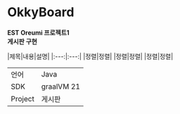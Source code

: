 # OkkyBoard  
**EST Oreumi 프로젝트1**  
**게시판 구현**  

|제목|내용|설명|
|:---:|:---:|
|정렬|정렬|
|정렬|정렬|
|정렬|정렬|

<table>
    <tbody>
        <tr>
            <td>언어</td> <td>Java</td>
        </tr>
        <tr>
            <td>SDK</td> <td>graalVM 21</td>
        </tr>
        <tr>
            <td>Project</td> <td>게시판</td>
        </tr>
    </tbody>
</table>
